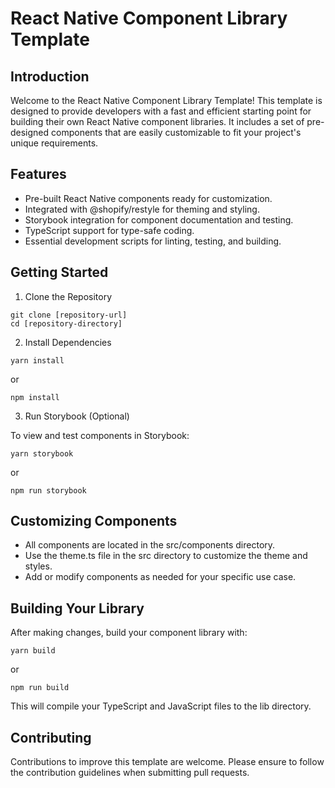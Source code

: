 # React Native Component Library Template


## Introduction

Welcome to the React Native Component Library Template! This template is designed to provide developers with a fast and efficient starting point for building their own React Native component libraries. It includes a set of pre-designed components that are easily customizable to fit your project's unique requirements.

## Features

* Pre-built React Native components ready for customization.
* Integrated with @shopify/restyle for theming and styling.
* Storybook integration for component documentation and testing.
* TypeScript support for type-safe coding.
* Essential development scripts for linting, testing, and building.

## Getting Started

1. Clone the Repository

```
git clone [repository-url]
cd [repository-directory]

```
2. Install Dependencies

```
yarn install
```
or 
```
npm install
```
3. Run Storybook (Optional)

To view and test components in Storybook:

```
yarn storybook
```
or
```
npm run storybook
```
## Customizing Components

* All components are located in the src/components directory.
* Use the theme.ts file in the src directory to customize the theme and styles.
* Add or modify components as needed for your specific use case.

## Building Your Library

After making changes, build your component library with:

```
yarn build
```
or
```
npm run build
```

This will compile your TypeScript and JavaScript files to the lib directory.

## Contributing
Contributions to improve this template are welcome. Please ensure to follow the contribution guidelines when submitting pull requests.
